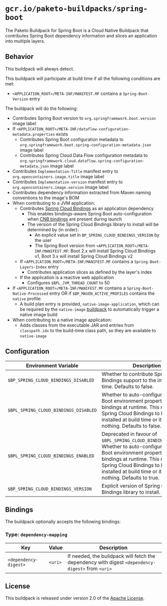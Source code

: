 # `gcr.io/paketo-buildpacks/spring-boot`
The Paketo Buildpack for Spring Boot is a Cloud Native Buildpack that contributes Spring Boot dependency information and slices an application into multiple layers.

## Behavior

This buildpack will always detect.

This buildpack will participate at build time if all the following conditions are met:

* `<APPLICATION_ROOT>/META-INF/MANIFEST.MF` contains a `Spring-Boot-Version` entry

The buildpack will do the following:

* Contributes Spring Boot version to `org.springframework.boot.version` image label
* If `<APPLICATION_ROOT>/META-INF/dataflow-configuration-metadata.properties` exists
  * Contributes Spring Boot configuration metadata to `org.springframework.boot.spring-configuration-metadata.json` image label
  * Contributes Spring Cloud Data Flow configuration metadata to `org.springframework.cloud.dataflow.spring-configuration-metadata.json` image label
* Contributes `Implementation-Title` manifest entry to `org.opencontainers.image.title` image label
* Contributes `Implementation-version` manifest entry to `org.opencontainers.image.version` image label
* Contributes dependency information extracted from Maven naming conventions to the image's BOM
* When contributing to a JVM application:
    * Contributes [Spring Cloud Bindings][b] as an application dependency
      * This enables bindings-aware Spring Boot auto-configuration when [CNB bindings][c] are present during launch
      * The version of the Spring Cloud Bindings library to install will be determined by (in order):
        * An explicit value set in `BP_SPRING_CLOUD_BINDINGS_VERSION` by the user
        * The Spring Boot version from  `<APPLICATION_ROOT>/META-INF/MANIFEST.MF`: Boot 2.x will install Spring Cloud Bindings v1, Boot 3.x will install Spring Cloud Bindings v2
    * If `<APPLICATION_ROOT>/META-INF/MANIFEST.MF` contains a `Spring-Boot-Layers-Index` entry
      * Contributes application slices as defined by the layer's index
    * If the application is a reactive web application
      * Configures `$BPL_JVM_THREAD_COUNT` to 50
* If `<APPLICATION_ROOT>/META-INF/MANIFEST.MF` contains a `Spring-Boot-Native-Processed` entry OR if `$BP_MAVEN_ACTIVE_PROFILES` contains the `native` profile:
  * A build plan entry is provided, `native-image-application`, which can be required by the `native-image` [buildpack](https://github.com/paketo-buildpacks/native-image) to automatically trigger a native image build
* When contributing to a native image application:
   * Adds classes from the executable JAR and entries from `classpath.idx` to the build-time class path, so they are available to `native-image`

[b]: https://github.com/spring-cloud/spring-cloud-bindings
[c]: https://github.com/buildpacks/spec/blob/main/extensions/bindings.md

## Configuration
| Environment Variable                  | Description                                                                                                                                                                                                                                                             |
| ------------------------------------- | ----------------------------------------------------------------------------------------------------------------------------------------------------------------------------------------------------------------------------------------------------------------------- |
| `$BP_SPRING_CLOUD_BINDINGS_DISABLED`  | Whether to contribute Spring Cloud Bindings support to the image at build time.  Defaults to false.                                                                                                                                                                     |
| `$BPL_SPRING_CLOUD_BINDINGS_DISABLED` | Whether to auto-configure Spring Boot environment properties from bindings at runtime. This requires Spring Cloud Bindings to have been installed at build time or it will do nothing. Defaults to false.                                                               |
| `$BPL_SPRING_CLOUD_BINDINGS_ENABLED`  | Deprecated in favour of `$BPL_SPRING_CLOUD_BINDINGS_DISABLED`. Whether to auto-configure Spring Boot environment properties from bindings at runtime. This requires Spring Cloud Bindings to have been installed at build time or it will do nothing. Defaults to true. |
| `$BP_SPRING_CLOUD_BINDINGS_VERSION`  | Explicit version of Spring Cloud Bindings library to install. 

## Bindings
The buildpack optionally accepts the following bindings:

### Type: `dependency-mapping`
| Key                   | Value   | Description                                                                                       |
| --------------------- | ------- | ------------------------------------------------------------------------------------------------- |
| `<dependency-digest>` | `<uri>` | If needed, the buildpack will fetch the dependency with digest `<dependency-digest>` from `<uri>` |

## License
This buildpack is released under version 2.0 of the [Apache License][a].

[a]: http://www.apache.org/licenses/LICENSE-2.0

